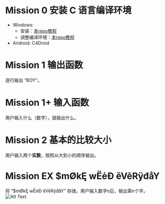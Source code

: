 # Mission 0 安装 C 语言编译环境
- Windows: 
  - 安装：[本repo教程](https://github.com/CerteKim/BNG/tree/master/NOTE/c/tools/windows/devcpp)
  - 调整编译环境：[本repo教程](https://github.com/CerteKim/BNG/blob/master/NOTE/c/tools/windows/devcpp/Dev-Cpp_with_MinGW.md)
- Android: C4Droid

# Mission 1 输出函数
逐行输出 “BOY”。

# Mission 1+ 输入函数
用户输入什么（数字），就输出什么。

# Mission 2 基本的比较大小
用户输入两个**实数**，按照从大到小的顺序输出。

# Mission EX $mØkĘ wËėĐ ĕVēRÿđåY
将 “$mØkĘ wËėĐ ĕVēRÿđåY” 存储，用户输入数字n后，输出第n个字。
![Alt Text](https://bankkita.com/images/smoke-weed-everyday-png.gif)